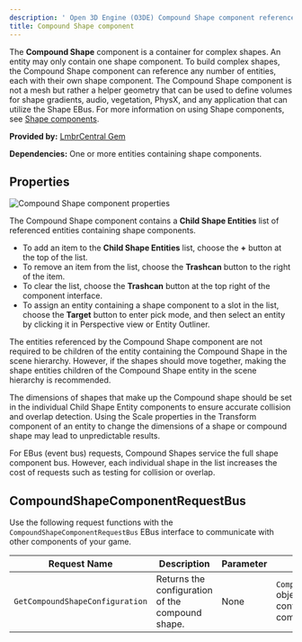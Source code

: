 ```yaml
---
description: ' Open 3D Engine (O3DE) Compound Shape component reference. '
title: Compound Shape component
---
```


The **Compound Shape** component is a container for complex shapes. An entity may only contain one shape component. To build complex shapes, the Compound Shape component can reference any number of entities, each with their own shape component. The Compound Shape component is not a mesh but rather a helper geometry that can be used to define volumes for shape gradients, audio, vegetation, PhysX, and any application that can utilize the Shape EBus. For more information on using Shape components, see [Shape components](/docs/user-guide/features/components/reference/shape/intro.md).

**Provided by:** [LmbrCentral Gem](/docs/user-guide/features/gems/reference/lmbr-central.md)

**Dependencies:** One or more entities containing shape components.

## Properties ##

![Compound Shape component properties](/images/user-guide/features/components/reference/shape/compound-shape-component-ui-01.png)

The Compound Shape component contains a **Child Shape Entities** list of referenced entities containing shape components.

* To add an item to the **Child Shape Entities** list, choose the **+** button at the top of the list.
* To remove an item from the list, choose the **Trashcan** button to the right of the item.
* To clear the list, choose the **Trashcan** button at the top right of the component interface.
* To assign an entity containing a shape component to a slot in the list, choose the **Target** button to enter pick mode, and then select an entity by clicking it in Perspective view or Entity Outliner.

The entities referenced by the Compound Shape component are not required to be children of the entity containing the Compound Shape in the scene hierarchy. However, if the shapes should move together, making the shape entities children of the Compound Shape entity in the scene hierarchy is recommended.

The dimensions of shapes that make up the Compound shape should be set in the individual Child Shape Entity components to ensure accurate collision and overlap detection. Using the Scale properties in the Transform component of an entity to change the dimensions of a shape or compound shape may lead to unpredictable results.

For EBus (event bus) requests, Compound Shapes service the full shape component bus. However, each individual shape in the list increases the cost of requests such as testing for collision or overlap.

## CompoundShapeComponentRequestBus ##

Use the following request functions with the `CompoundShapeComponentRequestBus` EBus interface to communicate with other components of your game.

| Request Name | Description | Parameter | Return | Scriptable |
|-|-|-|-|-|
| `GetCompoundShapeConfiguration` | Returns the configuration of the compound shape. | None | `CompoundShapeConfiguration` object that contains the configuration for the compound shape. | Yes |

